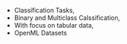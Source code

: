 - Classification Tasks,
- Binary and Multiclass Calssification,
- With focus on tabular data,
- OpenML Datasets
